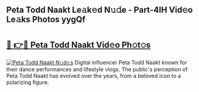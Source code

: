 ## Peta Todd Naakt Le𝚊k𝚎d N𝚞𝚍e - Part-4IH Vid𝚎o Le𝚊ks Photos yygQf

# <h2><a href="http://fb5upj.evod.top/?m=Peta+Todd+Naakt">🔗 👉🔴 Peta Todd Naakt Vid𝚎o Ph𝚘t𝚘s</a></h2>

[![Peta Todd Naakt N𝚞d𝚎s](https://i.imgur.com/8V9OHl7.gif)](http://fb5upj.evod.top/?m=Peta+Todd+Naakt)
Digital influencer Peta Todd Naakt known for their dance performances and lifestyle vlogs. The public's perception of Peta Todd Naakt has evolved over the years, from a beloved icon to a polarizing figure. 
